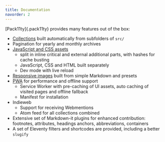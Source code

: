 ```yaml
---
title: Documentation
navorder: 2
---
```


[Pack11ty]{.pack11ty} provides many features out of the box:

- [Collections](collections/) built automatically from subfolders of `src/`
- Pagination for yearly and monthly archives
- [JavaScript and CSS assets](assets/)
  - split in inline critical and external additional parts, with hashes for cache busting
  - JavaScript, CSS and HTML built separately
  - Dev mode with live reload
- [Responsive images](responsive-images/) built from simple Markdown and presets
- [PWA](pwa/) for performance and offline support
  - Service Worker with pre-caching of UI assets, auto caching of visited pages and offline fallback
  - Manifest for installation
- Indieweb
  - Support for receiving Webmentions
  - Atom feed for all collections combined
- Extensive set of Markdown-it plugins for enhanced contribution: footnotes, attributes, headings anchors, abbreviations, containers
- A set of Eleventy filters and shortcodes are provided, including a better `slugify`
